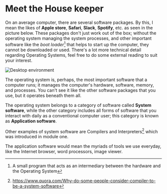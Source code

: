 # Meet the House keeper

On an average computer, there are several software packages. By this, I mean the likes of **Apple store**, **Safari**, **Slack**, **Spotify**, etc. as seen in the picture below. These packages don't just work out of the box; without the operating system managing the system processes, and other important software like the _boot loader_[^boot] that helps to start up the computer, they cannot be downloaded or used. There's a lot more technical detail regarding Operating Systems, feel free to do some external reading to suit your interest.

![Desktop environment](../assets/program.png)

The operating system is, perhaps, the most important software that a computer runs; it manages the computer's hardware, software, memory, and processes. You can't see it like the other software packages that you use, but it operates beneath them all.

The operating system belongs to a category of software called **System software**, while the other category includes all forms of software that you interact with daily as a conventional computer user; this category is known as **Application software**.

Other examples of system software are Compilers and Interpreters[^compilers] which was introduced in module one.

The application software would mean the myriads of tools we use everyday, like the Internet browser, word processors, image viewer.

[^boot]: A small program that acts as an intermediary between the hardware and the Operating System


[^compilers]: <https://www.quora.com/Why-do-some-people-consider-compiler-to-be-a-system-software>

[^os]: <https://edu.gcfglobal.org/en/computerbasics/understanding-operating-systems/1/>